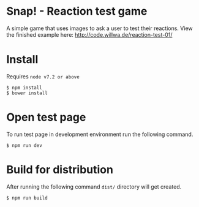 # Snap! - Reaction test game

A simple game that uses images to ask a user to test their reactions. 
View the finished example here: http://code.willwa.de/reaction-test-01/

# Install

Requires `node v7.2 or above`
```
$ npm install
$ bower install
```

# Open test page

To run test page in development environment run the following command.

```
$ npm run dev
```

# Build for distribution

After running the following command `dist/` directory will get created.

```
$ npm run build
```